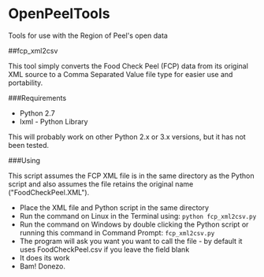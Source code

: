 OpenPeelTools
=============

Tools for use with the Region of Peel's open data

##fcp_xml2csv

This tool simply converts the Food Check Peel (FCP) data from its original XML source to a Comma Separated Value file type for easier use and portability.

###Requirements

* Python 2.7
* lxml - Python Library

This will probably work on other Python 2.x or 3.x versions, but it has not been tested.

###Using

This script assumes the FCP XML file is in the same directory as the Python script and also assumes the file retains the original name ("FoodCheckPeel.XML").

* Place the XML file and Python script in the same directory
* Run the command on Linux in the Terminal using: `python fcp_xml2csv.py`
* Run the command on Windows by double clicking the Python script or running this command in Command Prompt: `fcp_xml2csv.py`
* The program will ask you want you want to call the file - by default it uses FoodCheckPeel.csv if you leave the field blank
* It does its work
* Bam! Donezo.
